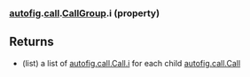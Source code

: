 ### [autofig](autofig.md).[call](autofig.call.md).[CallGroup](autofig.call.CallGroup.md).i (property)




Returns
---------
* (list) a list of  [autofig.call.Call.i](autofig.call.Call.i.md) for each child
    [autofig.call.Call](autofig.call.Call.md)

